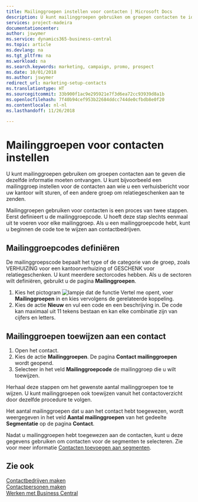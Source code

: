 ```yaml
---
title: Mailinggroepen instellen voor contacten | Microsoft Docs
description: U kunt mailinggroepen gebruiken om groepen contacten te identificeren die u dezelfde informatie wilt sturen, bijvoorbeeld voor een marketingcampagne of promotie.
services: project-madeira
documentationcenter: 
author: jswymer
ms.service: dynamics365-business-central
ms.topic: article
ms.devlang: na
ms.tgt_pltfrm: na
ms.workload: na
ms.search.keywords: marketing, campaign, promo, prospect
ms.date: 10/01/2018
ms.author: jswymer
redirect_url: marketing-setup-contacts
ms.translationtype: HT
ms.sourcegitcommit: 33b900f1ac9e295921e7f3d6ea72cc93939d8a1b
ms.openlocfilehash: 7f40b94cef953b22684ddcc744de0cfbdb8e0f20
ms.contentlocale: nl-nl
ms.lasthandoff: 11/26/2018

---
```

# <a name="set-up-mailing-groups-for-contacts"></a>Mailinggroepen voor contacten instellen
U kunt mailinggroepen gebruiken om groepen contacten aan te geven die dezelfde informatie moeten ontvangen. U kunt bijvoorbeeld een mailinggroep instellen voor de contacten aan wie u een verhuisbericht voor uw kantoor wilt sturen, of een andere groep om relatiegeschenken aan te zenden.

Mailinggroepen gebruiken voor contacten is een proces van twee stappen. Eerst definieert u de mailinggroepcode. U hoeft deze stap slechts eenmaal uit te voeren voor elke mailinggroep. Als u een mailinggroepcode hebt, kunt u beginnen de code toe te wijzen aan contactbedrijven.

## <a name="to-define-mailing-group-codes"></a>Mailinggroepcodes definiëren
De mailinggroepscode bepaalt het type of de categorie van de groep, zoals VERHUIZING voor een kantoorverhuizing of GESCHENK voor relatiegeschenken. U kunt meerdere sectorcodes hebben. Als u de sectoren wilt definiëren, gebruikt u de pagina **Mailinggroepen**.

1. Kies het pictogram ![lampje dat de functie Vertel me opent](media/ui-search/search_small.png "Vertel me wat u wilt doen"), voer **Mailinggroepen** in en kies vervolgens de gerelateerde koppeling.
2. Kies de actie **Nieuw** en vul een code en een beschrijving in. De code kan maximaal uit 11 tekens bestaan en kan elke combinatie zijn van cijfers en letters.

## <a name="AssignMailGroupContact"></a> Mailinggroepen toewijzen aan een contact
1. Open het contact.
2. Kies de actie **Mailinggroepen**. De pagina **Contact mailinggroepen** wordt geopend.
3. Selecteer in het veld **Mailinggroepcode** de mailinggroep die u wilt toewijzen.

Herhaal deze stappen om het gewenste aantal mailinggroepen toe te wijzen. U kunt mailinggroepen ook toewijzen vanuit het contactoverzicht door dezelfde procedure te volgen.

Het aantal mailinggroepen dat u aan het contact hebt toegewezen, wordt weergegeven in het veld **Aantal mailinggroepen** van het gedeelte **Segmentatie** op de pagina **Contact**.

Nadat u mailinggroepen hebt toegewezen aan de contacten, kunt u deze gegevens gebruiken om contacten voor de segmenten te selecteren. Zie voor meer informatie [Contacten toevoegen aan segmenten](marketing-add-contact-segment.md).

## <a name="see-also"></a>Zie ook
[Contactbedrijven maken](marketing-create-contact-companies.md)  
[Contactpersonen maken](marketing-create-contact-persons.md)  
[Werken met Business Central](ui-work-product.md)

